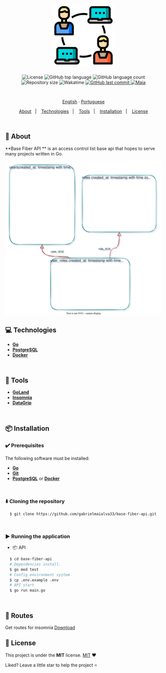 <h1 align="center">
  <img src=".github/assets/acl.png" height="200" alt="acl">
</h1>

<p align="center">
  <img src="https://img.shields.io/github/license/gabrielmaialva33/base-fiber-api?color=00b8d3?style=flat&logo=appveyor" alt="License" />
  <img src="https://img.shields.io/github/languages/top/gabrielmaialva33/base-fiber-api?style=flat&logo=appveyor" alt="GitHub top language" >
  <img src="https://img.shields.io/github/languages/count/gabrielmaialva33/base-fiber-api?style=flat&logo=appveyor" alt="GitHub language count" >
  <img src="https://img.shields.io/github/repo-size/gabrielmaialva33/base-fiber-api?style=flat&logo=appveyor" alt="Repository size" >
  <img src="https://wakatime.com/badge/user/e61842d0-c588-4586-96a3-f0448a434be4/project/c4df4417-ef3b-4723-b2db-f40d8b003871.svg?style=flat&logo=appveyor" alt="Wakatime" >
  <a href="https://github.com/gabrielmaialva33/base-fiber-api/commits/master">
    <img src="https://img.shields.io/github/last-commit/gabrielmaialva33/base-fiber-api?style=flat&logo=appveyor" alt="GitHub last commit" >
    <img src="https://img.shields.io/badge/made%20by-Maia-15c3d6?style=flat&logo=appveyor" alt="Maia" >  
  </a>
</p>

<br>

<p align="center">
    <a href="README.md">English</a>
    ·
    <a href="README-pt.md">Portuguese</a>
</p>

<p align="center">
  <a href="#bookmark-about">About</a>&nbsp;&nbsp;&nbsp;|&nbsp;&nbsp;&nbsp;
  <a href="#computer-technologies">Technologies</a>&nbsp;&nbsp;&nbsp;|&nbsp;&nbsp;&nbsp;
  <a href="#wrench-tools">Tools</a>&nbsp;&nbsp;&nbsp;|&nbsp;&nbsp;&nbsp;
  <a href="#package-installation">Installation</a>&nbsp;&nbsp;&nbsp;|&nbsp;&nbsp;&nbsp;
  <a href="#memo-license">License</a>
</p>

<br>

## :bookmark: About

**Base Fiber API ** is an access control list base api that hopes to serve many projects written in Go.

<kbd>
  <img src=".github/assets/schema.svg" alt="schema">
</kbd>

<br>

## :computer: Technologies

- **[Go](https://go.dev/)**
- **[PostgreSQL](https://www.postgresql.org/)**
- **[Docker](https://www.docker.com/)**

<br>

## :wrench: Tools

- **[GoLand](https://www.jetbrains.com/goland/)**
- **[Insomnia](https://insomnia.rest/)**
- **[DataGrip](https://www.jetbrains.com/datagrip/)**

<br>

## :package: Installation

### :heavy_check_mark: **Prerequisites**

The following software must be installed:

- **[Go](https://go.dev/dl/)**
- **[Git](https://git-scm.com/)**
- **[PostgreSQL](https://www.postgresql.org/download/)** or **[Docker](https://www.docker.com/get-started/)**

<br>

### :arrow_down: **Cloning the repository**

```sh
  $ git clone https://github.com/gabrielmaialva33/base-fiber-api.git
```

<br>

### :arrow_forward: **Running the application**

- :package: API

```sh
  $ cd base-fiber-api
  # Dependencies install.
  $ go mod test 
  # Config environment system
  $ cp .env.example .env
  # API start
  $ go run main.go
```

<br>

## :twisted_rightwards_arrows: Routes

Get routes for insomnia [Download](https://raw.githubusercontent.com/gabrielmaialva33/base-fiber-api/master/.github/assets/Insomnia.zip)

## :memo: License

This project is under the **MIT** license. [MIT](./LICENSE) ❤️

Liked? Leave a little star to help the project ⭐